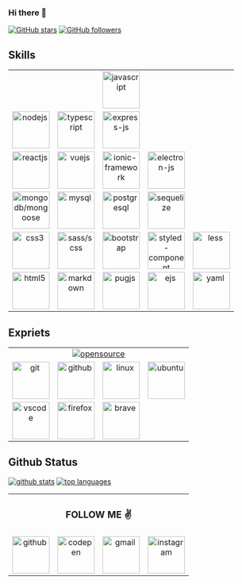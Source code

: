 ### Hi there 👋

<!--
Hi there 👋,
if you like my `README.md`, don't worry, use them 🤗
i mean you can copy/paste them 😉
because i love ❤️ opensource, did you like it?
-->

[![GitHub stars](https://img.shields.io/github/stars/miko-github/vueStoreDashboard.svg?style=social&label=Star&maxAge=2592000)](#)
[![GitHub followers](https://img.shields.io/github/followers/miko-github.svg?style=social&label=Follow&maxAge=2592000)](#)

<!-- [![Open Source Love][badge-open-source]][social-github] -->

<!-- ## Projects (repo) -->

## Skills

<table id="skills">
	<tr align="center">
		<td colspan="5">
			<a title="javascript" href="#">
				<img
					src="https://cdn.icon-icons.com/icons2/2108/PNG/512/javascript_icon_130900.png"
					alt="javascript"
          width="75px"
					height="75px"
				/>
			</a>
		</td>
	</tr>
	<tr align="center">
		<td>
			<a href="https://nodejs.org" title="nodejs" target="blank">
				<img
					src="https://cdn.icon-icons.com/icons2/2415/PNG/512/nodejs_original_logo_icon_146411.png"
					alt="nodejs"
					width="75px"
					height="75px"
				/>
			</a>
		</td>
		<td>
			<a
				href="https://www.typescriptlang.org/"
				title="typescript"
				target="_blank"
			>
				<img
					src="https://cdn.icon-icons.com/icons2/2415/PNG/512/typescript_plain_logo_icon_146316.png"
					alt="typescript"
					width="75px"
					height="75px"
				/>
			</a>
		</td>
		<td>
			<a href="https://expressjs.com" title="express-js" target="_blank">
				<img
					src="https://cdn.icon-icons.com/icons2/2699/PNG/512/expressjs_logo_icon_169185.png"
					alt="express-js"
					width="75px"
					height="75px"
				/>
			</a>
		</td>
	</tr>
	<tr align="center">
		<td>
			<a href="https://reactjs.org/" title="reactjs" target="_blank">
				<img
					src="https://cdn.icon-icons.com/icons2/2415/PNG/512/react_original_wordmark_logo_icon_146375.png"
					alt="reactjs"
					width="75px"
					height="75px"
				/>
			</a>
		</td>
		<td>
			<a href="https://vuejs.org" title="vuejs" target="_blank">
				<img
					src="https://cdn.icon-icons.com/icons2/2415/PNG/512/vuejs_original_wordmark_logo_icon_146305.png"
					alt="vuejs"
					width="75px"
					height="75px"
				/>
			</a>
		</td>
		<td>
			<a
				href="https://ionicframework.com/"
				title="ionic-framework"
				target="_blank"
			>
				<img
					src="https://ionicframework.com/img/meta/logo.png"
					alt="ionic-framework"
					width="75px"
					height="75px"
				/>
			</a>
		</td>
		<td>
			<a
				href="https://www.electronjs.org/"
				title="electron-js"
				target="_blank"
			>
				<img
					src="https://cdn.icon-icons.com/icons2/2552/PNG/512/electron_browser_logo_icon_152997.png"
					alt="electron-js"
					width="75px"
					height="75px"
				/>
			</a>
		</td>
	</tr>
	<tr align="center">
		<td>
			<a
				href="https://mongodb.com/"
				title="mongodb/mongoose"
				target="_blank"
			>
				<img
					src="https://cdn.icon-icons.com/icons2/2415/PNG/512/mongodb_original_wordmark_logo_icon_146425.png"
					alt="mongodb/mongoose"
					width="75px"
					height="75px"
				/>
			</a>
		</td>
		<td>
			<a href="https://www.mysql.com/" title="mysql" target="_blank">
				<img
					src="https://cdn.icon-icons.com/icons2/2415/PNG/512/mysql_original_wordmark_logo_icon_146417.png"
					alt="mysql"
					width="75px"
					height="75px"
				/>
			</a>
		</td>
		<td>
			<a
				href="https://www.postgresql.org/"
				title="postgresql"
				target="_blank"
			>
				<img
					src="https://cdn.icon-icons.com/icons2/2415/PNG/512/postgresql_plain_wordmark_logo_icon_146390.png"
					alt="postgresql"
					width="75px"
					height="75px"
				/>
			</a>
		</td>
		<td>
			<a href="https://sequelize.org/" title="sequelize" target="_blank">
				<img
					src="https://cdn.icon-icons.com/icons2/2107/PNG/512/file_type_sequelize_icon_130173.png"
					alt="sequelize"
					width="75px"
					height="75px"
				/>
			</a>
		</td>
	</tr>
	<tr align="center">
		<td>
			<a href="#" title="css3" target="_blank">
				<img
					src="https://cdn.icon-icons.com/icons2/2415/PNG/512/css_plain_wordmark_logo_icon_146574.png"
					alt="css3"
					width="75px"
					height="75px"
				/>
			</a>
		</td>
		<td>
			<a href="https://sass-lang.com/" title="sass/scss" target="_blank">
				<img
					src="https://cdn.icon-icons.com/icons2/2107/PNG/512/file_type_sass_icon_130182.png"
					alt="sass/scss"
					width="75px"
					height="75px"
				/>
			</a>
		</td>
		<td>
			<a
				href="https://getbootstrap.com/"
				title="bootstrap"
				target="_blank"
			>
				<img
					src="https://cdn.icon-icons.com/icons2/2415/PNG/512/bootstrap_plain_wordmark_logo_icon_146620.png"
					alt="bootstrap"
					width="75px"
					height="75px"
				/>
			</a>
		</td>
		<td>
			<a
				href="https://styled-components.com/"
				title="styled-component"
				target="_blank"
			>
				<img
					src="https://cdn.icon-icons.com/icons2/2107/PNG/512/file_type_styled_icon_130142.png"
					alt="styled-component"
					width="75px"
					height="75px"
				/>
			</a>
		</td>
		<td>
			<a href="https://lesscss.org/" title="less" target="_blank">
				<img
					src="https://cdn.icon-icons.com/icons2/2107/PNG/512/file_type_less_icon_130484.png"
					alt="less"
					width="75px"
					height="75px"
				/>
			</a>
		</td>
	</tr>
	<tr align="center">
		<td>
			<a href="#" title="html5" target="_blank">
				<img
					src="https://cdn.icon-icons.com/icons2/2415/PNG/128/html_plain_wordmark_logo_icon_146476.png"
					alt="html5"
					width="75px"
					height="75px"
				/>
			</a>
		</td>
		<td>
			<a href="#" title="markdown" target="_blank">
				<img
					src="https://cdn.icon-icons.com/icons2/2249/PNG/512/language_markdown_outline_icon_139425.png"
					alt="markdown"
					width="75px"
					height="75px"
				/>
			</a>
		</td>
		<td>
			<a href="https://pugjs.org" title="pugjs" target="_blank">
				<img
					src="https://cdn.icon-icons.com/icons2/2107/PNG/512/file_type_pug_icon_130225.png"
					alt="pugjs"
					width="75px"
					height="75px"
				/>
			</a>
		</td>
		<td>
			<a href="https://ejs.co/" title="ejs" target="_blank">
				<img
					src="https://cdn.icon-icons.com/icons2/2107/PNG/512/file_type_ejs_icon_130626.png"
					alt="ejs"
					width="75px"
					height="75px"
				/>
			</a>
		</td>
		<td>
			<a href="https://yaml.org/" title="yaml" target="_blank">
				<img
					src="https://cdn.icon-icons.com/icons2/2107/PNG/512/file_type_light_yaml_icon_130421.png"
					alt="yaml"
					width="75px"
					height="75px"
				/>
			</a>
		</td>
	</tr>
</table>

## Expriets

<table id="expriets">
	<tr align="center">
		<td colspan="5">
			<a
				href="https://opensource.org/"
				title="opensource"
				target="_blank"
			>
				<img
					src="https://cdn.icon-icons.com/icons2/2699/PNG/512/opensource_logo_icon_169884.png"
					alt="opensource"
				/>
			</a>
		</td>
	</tr>
	<tr align="center">
		<td>
			<a href="https://git-scm.com/" title="git" target="_blank">
				<img
					src="https://cdn.icon-icons.com/icons2/2415/PNG/512/git_plain_logo_icon_146507.png"
					alt="git"
					width="75px"
					height="75px"
				/>
			</a>
		</td>
		<td>
			<a href="https://github.com/" title="github" target="_blank">
				<img
					src="https://cdn.icon-icons.com/icons2/2415/PNG/512/github_original_wordmark_logo_icon_146506.png"
					alt="github"
					width="75px"
					height="75px"
				/>
			</a>
		</td>
		<td>
			<a href="https://www.linux.org/" title="linux" target="_blank">
				<img
					src="https://cdn.icon-icons.com/icons2/195/PNG/256/OS_Linux_23399.png"
					alt="linux"
					width="75px"
					height="75px"
				/>
			</a>
		</td>
		<td>
			<a href="https://ubuntu.com/" title="ubuntu" target="_blank">
				<img
					src="https://cdn.icon-icons.com/icons2/2415/PNG/512/ubuntu_plain_wordmark_logo_icon_146632.png"
					alt="ubuntu"
					width="75px"
					height="75px"
				/>
			</a>
		</td>
	</tr>
	<tr align="center">
		<td>
			<a
				href="https://code.visualstudio.com/"
				title="vscode"
				target="_blank"
			>
				<img
					src="https://cdn.icon-icons.com/icons2/2107/PNG/512/file_type_vscode_icon_130084.png"
					alt="vscode"
					width="75px"
					height="75px"
				/>
			</a>
		</td>
		<td>
			<a
				href="https://www.mozilla.org/en-US/firefox/new/"
				title="firefox"
			>
				<img
					src="https://cdn.icon-icons.com/icons2/836/PNG/512/Mozilla_Firefox_icon-icons.com_66770.png"
					alt="firefox"
					width="75px"
					height="75px"
				/>
			</a>
		</td>
		<td>
			<a href="https://brave.com/" title="brave" target="_blank">
				<img
					src="https://cdn.icon-icons.com/icons2/2699/PNG/512/brave_logo_icon_167780.png"
					alt="brave"
					width="75px"
					height="75px"
				/>
			</a>
		</td>
	</tr>
</table>

## Github Status

[![github stats](https://github-readme-stats.vercel.app/api?username=miko-github&theme=white-black)](#)
[![top languages](https://github-readme-stats.vercel.app/api/top-langs/?username=miko-github&theme=white-black)](#)

<table id="social-media">
	<tr align="center">
		<td colspan="4">
			<h3>FOLLOW ME ✌️</h3>
		</td>
	</tr>
	<tr align="center">
		<td>
			<a
				href="https://github.com/miko-github"
				title="github"
				target="_blank"
			>
				<img
					src="https://cdn.icon-icons.com/icons2/1793/PNG/512/githubdrawlogo_114764.png"
					alt="github"
					width="75px"
					height="75px"
				/>
			</a>
		</td>
		<td>
			<a
				href="https://codepen.com/miko-github"
				title="codepen"
				target="_blank"
			>
				<img
					src="https://cdn.icon-icons.com/icons2/1793/PNG/512/codependrawlogo_114723.png"
					alt="codepen"
					width="75px"
					height="75px"
				/>
			</a>
		</td>
		<td>
			<a
				href="mailto:mikoloism.github@gmail.com"
				title="gmail"
				target="_blank"
			>
				<img
					src="https://cdn.icon-icons.com/icons2/1793/PNG/512/postenvelope_114740.png"
					alt="gmail"
					width="75px"
					height="75px"
				/>
			</a>
		</td>
		<td>
			<a
				href="https://www.instagram.com/mikoloism"
				title="instagram"
				target="_blank"
			>
				<img
					src="https://cdn.icon-icons.com/icons2/1793/PNG/512/instagramdrawlogo_114752.png"
					alt="instagram"
					width="75px"
					height="75px"
				/>
			</a>
		</td>
	</tr>
</table>

<!-- TODO : figma, slack, bash, php, python, webpack, dev.to, gnu, new-sass-logo -->
